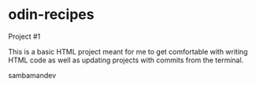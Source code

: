 # odin-recipes

Project #1

This is a basic HTML project meant for me to get comfortable with writing HTML code as well as updating projects with commits from the terminal.


sambamandev